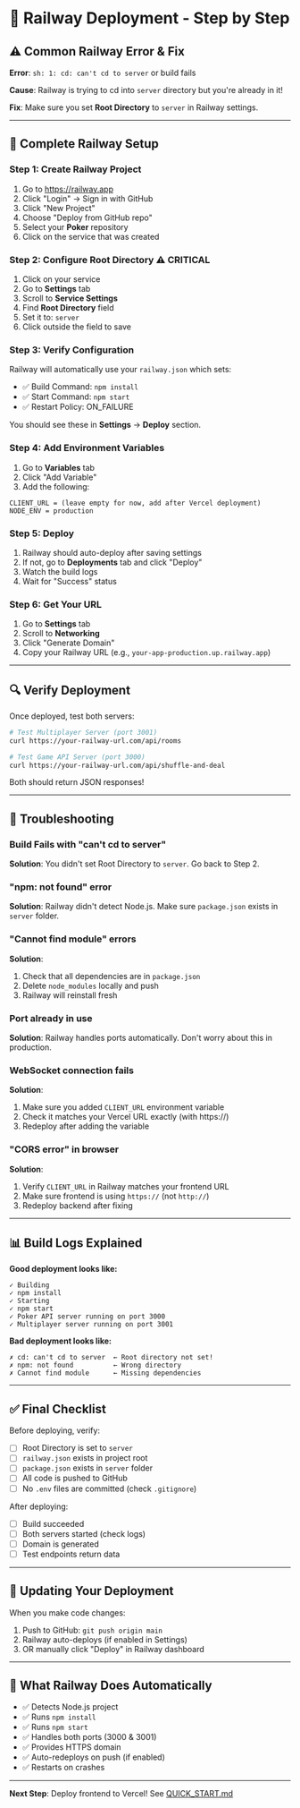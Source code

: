 # 🚂 Railway Deployment - Step by Step

## ⚠️ Common Railway Error & Fix

**Error**: `sh: 1: cd: can't cd to server` or build fails

**Cause**: Railway is trying to cd into `server` directory but you're already in it!

**Fix**: Make sure you set **Root Directory** to `server` in Railway settings.

---

## 📝 Complete Railway Setup

### Step 1: Create Railway Project

1. Go to https://railway.app
2. Click "Login" → Sign in with GitHub
3. Click "New Project"
4. Choose "Deploy from GitHub repo"
5. Select your **Poker** repository
6. Click on the service that was created

### Step 2: Configure Root Directory ⚠️ **CRITICAL**

1. Click on your service
2. Go to **Settings** tab
3. Scroll to **Service Settings**
4. Find **Root Directory** field
5. Set it to: `server`
6. Click outside the field to save

### Step 3: Verify Configuration

Railway will automatically use your `railway.json` which sets:
- ✅ Build Command: `npm install`
- ✅ Start Command: `npm start`
- ✅ Restart Policy: ON_FAILURE

You should see these in **Settings** → **Deploy** section.

### Step 4: Add Environment Variables

1. Go to **Variables** tab
2. Click "Add Variable"
3. Add the following:

```
CLIENT_URL = (leave empty for now, add after Vercel deployment)
NODE_ENV = production
```

### Step 5: Deploy

1. Railway should auto-deploy after saving settings
2. If not, go to **Deployments** tab and click "Deploy"
3. Watch the build logs
4. Wait for "Success" status

### Step 6: Get Your URL

1. Go to **Settings** tab
2. Scroll to **Networking**
3. Click "Generate Domain"
4. Copy your Railway URL (e.g., `your-app-production.up.railway.app`)

---

## 🔍 Verify Deployment

Once deployed, test both servers:

```bash
# Test Multiplayer Server (port 3001)
curl https://your-railway-url.com/api/rooms

# Test Game API Server (port 3000)
curl https://your-railway-url.com/api/shuffle-and-deal
```

Both should return JSON responses!

---

## 🐛 Troubleshooting

### Build Fails with "can't cd to server"

**Solution**: You didn't set Root Directory to `server`. Go back to Step 2.

### "npm: not found" error

**Solution**: Railway didn't detect Node.js. Make sure `package.json` exists in `server` folder.

### "Cannot find module" errors

**Solution**:
1. Check that all dependencies are in `package.json`
2. Delete `node_modules` locally and push
3. Railway will reinstall fresh

### Port already in use

**Solution**: Railway handles ports automatically. Don't worry about this in production.

### WebSocket connection fails

**Solution**:
1. Make sure you added `CLIENT_URL` environment variable
2. Check it matches your Vercel URL exactly (with https://)
3. Redeploy after adding the variable

### "CORS error" in browser

**Solution**:
1. Verify `CLIENT_URL` in Railway matches your frontend URL
2. Make sure frontend is using `https://` (not `http://`)
3. Redeploy backend after fixing

---

## 📊 Build Logs Explained

**Good deployment looks like:**
```
✓ Building
✓ npm install
✓ Starting
✓ npm start
✓ Poker API server running on port 3000
✓ Multiplayer server running on port 3001
```

**Bad deployment looks like:**
```
✗ cd: can't cd to server  ← Root directory not set!
✗ npm: not found          ← Wrong directory
✗ Cannot find module      ← Missing dependencies
```

---

## ✅ Final Checklist

Before deploying, verify:
- [ ] Root Directory is set to `server`
- [ ] `railway.json` exists in project root
- [ ] `package.json` exists in `server` folder
- [ ] All code is pushed to GitHub
- [ ] No `.env` files are committed (check `.gitignore`)

After deploying:
- [ ] Build succeeded
- [ ] Both servers started (check logs)
- [ ] Domain is generated
- [ ] Test endpoints return data

---

## 🔄 Updating Your Deployment

When you make code changes:

1. Push to GitHub: `git push origin main`
2. Railway auto-deploys (if enabled in Settings)
3. OR manually click "Deploy" in Railway dashboard

---

## 🎯 What Railway Does Automatically

- ✅ Detects Node.js project
- ✅ Runs `npm install`
- ✅ Runs `npm start`
- ✅ Handles both ports (3000 & 3001)
- ✅ Provides HTTPS domain
- ✅ Auto-redeploys on push (if enabled)
- ✅ Restarts on crashes

---

**Next Step**: Deploy frontend to Vercel! See [QUICK_START.md](./QUICK_START.md)
